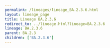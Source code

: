 ```yaml
---
permalink: /lineages/lineage_BA.2.3.6.html
layout: lineage_page
title: Lineage BA.2.3.6
redirect_to: ../lineage.html?lineage=BA.2.3.6
lineage: BA.2.3.6
parent: BA.2.3
children: ['BA.2.3.6']
---
```

